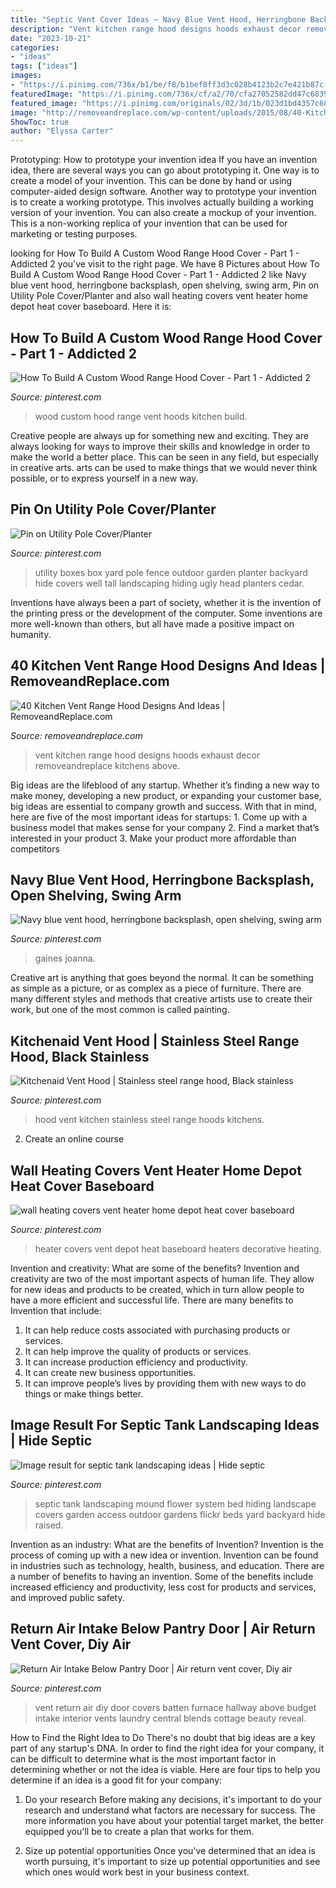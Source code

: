```yaml
---
title: "Septic Vent Cover Ideas ~ Navy Blue Vent Hood, Herringbone Backsplash, Open Shelving, Swing Arm"
description: "Vent kitchen range hood designs hoods exhaust decor removeandreplace kitchens above"
date: "2023-10-21"
categories:
- "ideas"
tags: ["ideas"]
images:
- "https://i.pinimg.com/736x/b1/be/f8/b1bef8ff3d3c028b4123b2c7e421b87c--wood-range-hoods-custom-wood.jpg"
featuredImage: "https://i.pinimg.com/736x/cf/a2/70/cfa27052582dd47c68393c45ca5dde32.jpg"
featured_image: "https://i.pinimg.com/originals/02/3d/1b/023d1bd4357c686c0b417696755cbdb6.jpg"
image: "http://removeandreplace.com/wp-content/uploads/2015/08/40-Kitchen-Vent-Range-Hood-Design-Ideas_14.jpg"
ShowToc: true
author: "Elyssa Carter"
---
```



Prototyping: How to prototype your invention idea
If you have an invention idea, there are several ways you can go about prototyping it. One way is to create a model of your invention. This can be done by hand or using computer-aided design software. Another way to prototype your invention is to create a working prototype. This involves actually building a working version of your invention. You can also create a mockup of your invention. This is a non-working replica of your invention that can be used for marketing or testing purposes.

	

		
looking for How To Build A Custom Wood Range Hood Cover - Part 1 - Addicted 2 you've visit to the right page. We have 8 Pictures about How To Build A Custom Wood Range Hood Cover - Part 1 - Addicted 2 like Navy blue vent hood, herringbone backsplash, open shelving, swing arm, Pin on Utility Pole Cover/Planter and also wall heating covers vent heater home depot heat cover baseboard. Here it is:
		
    
## How To Build A Custom Wood Range Hood Cover - Part 1 - Addicted 2

<img loading=lazy src="https://i.pinimg.com/736x/b1/be/f8/b1bef8ff3d3c028b4123b2c7e421b87c--wood-range-hoods-custom-wood.jpg" onerror="this.onerror=null;this.src='https://tse2.mm.bing.net/th?id=OIP.0KehOV8C4O4yVULNUzhrPAHaJ5&amp;pid=15.1';" alt="How To Build A Custom Wood Range Hood Cover - Part 1 - Addicted 2">

_Source: pinterest.com_

>wood custom hood range vent hoods kitchen build. 

	

Creative people are always up for something new and exciting. They are always looking for ways to improve their skills and knowledge in order to make the world a better place. This can be seen in any field, but especially in creative arts. arts can be used to make things that we would never think possible, or to express yourself in a new way.

    
## Pin On Utility Pole Cover/Planter

<img loading=lazy src="https://i.pinimg.com/originals/02/3d/1b/023d1bd4357c686c0b417696755cbdb6.jpg" onerror="this.onerror=null;this.src='https://tse1.mm.bing.net/th?id=OIP.em0l-gWXVqXfDzOqFw8m3QHaNK&amp;pid=15.1';" alt="Pin on Utility Pole Cover/Planter">

_Source: pinterest.com_

>utility boxes box yard pole fence outdoor garden planter backyard hide covers well tall landscaping hiding ugly head planters cedar. 

	

Inventions have always been a part of society, whether it is the invention of the printing press or the development of the computer. Some inventions are more well-known than others, but all have made a positive impact on humanity.

    
## 40 Kitchen Vent Range Hood Designs And Ideas | RemoveandReplace.com

<img loading=lazy src="http://removeandreplace.com/wp-content/uploads/2015/08/40-Kitchen-Vent-Range-Hood-Design-Ideas_14.jpg" onerror="this.onerror=null;this.src='https://tse4.mm.bing.net/th?id=OIP.cVVackCn41_gqtVYGxcBoAAAAA&amp;pid=15.1';" alt="40 Kitchen Vent Range Hood Designs And Ideas | RemoveandReplace.com">

_Source: removeandreplace.com_

>vent kitchen range hood designs hoods exhaust decor removeandreplace kitchens above. 

	

Big ideas are the lifeblood of any startup. Whether it’s finding a new way to make money, developing a new product, or expanding your customer base, big ideas are essential to company growth and success. With that in mind, here are five of the most important ideas for startups: 1. Come up with a business model that makes sense for your company 2. Find a market that’s interested in your product 3. Make your product more affordable than competitors 
    
## Navy Blue Vent Hood, Herringbone Backsplash, Open Shelving, Swing Arm

<img loading=lazy src="https://i.pinimg.com/736x/dc/97/be/dc97bee1e32c1949720c347d09cc8751.jpg" onerror="this.onerror=null;this.src='https://tse3.mm.bing.net/th?id=OIP.ASXw-FWKtjPAPLxb5yVtMwHaJ3&amp;pid=15.1';" alt="Navy blue vent hood, herringbone backsplash, open shelving, swing arm">

_Source: pinterest.com_

>gaines joanna. 

	

Creative art is anything that goes beyond the normal. It can be something as simple as a picture, or as complex as a piece of furniture. There are many different styles and methods that creative artists use to create their work, but one of the most common is called painting.

    
## Kitchenaid Vent Hood | Stainless Steel Range Hood, Black Stainless

<img loading=lazy src="https://i.pinimg.com/736x/cf/a2/70/cfa27052582dd47c68393c45ca5dde32.jpg" onerror="this.onerror=null;this.src='https://tse4.mm.bing.net/th?id=OIP.rr9oyh6z2Sk3Wv11bwWq6gHaJS&amp;pid=15.1';" alt="Kitchenaid Vent Hood | Stainless steel range hood, Black stainless">

_Source: pinterest.com_

>hood vent kitchen stainless steel range hoods kitchens. 

	

2. Create an online course

    
## Wall Heating Covers Vent Heater Home Depot Heat Cover Baseboard

<img loading=lazy src="https://i.pinimg.com/originals/a8/76/32/a87632c7af359882fe58cd767a566071.png" onerror="this.onerror=null;this.src='https://tse2.mm.bing.net/th?id=OIP.2nwSVi_uPepRp7haPhCOsQHaJ7&amp;pid=15.1';" alt="wall heating covers vent heater home depot heat cover baseboard">

_Source: pinterest.com_

>heater covers vent depot heat baseboard heaters decorative heating. 

	

Invention and creativity: What are some of the benefits?
Invention and creativity are two of the most important aspects of human life. They allow for new ideas and products to be created, which in turn allow people to have a more efficient and successful life. There are many benefits to Invention that include: 
1. It can help reduce costs associated with purchasing products or services. 
2. It can help improve the quality of products or services. 
3. It can increase production efficiency and productivity. 
4. It can create new business opportunities. 
5. It can improve people’s lives by providing them with new ways to do things or make things better.

    
## Image Result For Septic Tank Landscaping Ideas | Hide Septic

<img loading=lazy src="https://i.pinimg.com/736x/33/c9/6c/33c96c4cd30cdcddd23e6ed9ed517f7b.jpg" onerror="this.onerror=null;this.src='https://tse3.mm.bing.net/th?id=OIP.NtaViUetswS_ARQ2YUBXjQAAAA&amp;pid=15.1';" alt="Image result for septic tank landscaping ideas | Hide septic">

_Source: pinterest.com_

>septic tank landscaping mound flower system bed hiding landscape covers garden access outdoor gardens flickr beds yard backyard hide raised. 

	

Invention as an industry: What are the benefits of Invention?
Invention is the process of coming up with a new idea or invention. Invention can be found in industries such as technology, health, business, and education. There are a number of benefits to having an invention. Some of the benefits include increased efficiency and productivity, less cost for products and services, and improved public safety.

    
## Return Air Intake Below Pantry Door | Air Return Vent Cover, Diy Air

<img loading=lazy src="https://i.pinimg.com/736x/d5/9c/d1/d59cd12c9f8dfcc2845428f6264ef5e0.jpg" onerror="this.onerror=null;this.src='https://tse1.mm.bing.net/th?id=OIP.Y0G0-qGrqTdc-lxAk5brvwAAAA&amp;pid=15.1';" alt="Return Air Intake Below Pantry Door | Air return vent cover, Diy air">

_Source: pinterest.com_

>vent return air diy door covers batten furnace hallway above budget intake interior vents laundry central blends cottage beauty reveal. 

	

How to Find the Right Idea to Do
There's no doubt that big ideas are a key part of any startup's DNA. In order to find the right idea for your company, it can be difficult to determine what is the most important factor in determining whether or not the idea is viable. Here are four tips to help you determine if an idea is a good fit for your company:
1. Do your research
 Before making any decisions, it's important to do your research and understand what factors are necessary for success. The more information you have about your potential target market, the better equipped you'll be to create a plan that works for them.

2. Size up potential opportunities
Once you've determined that an idea is worth pursuing, it's important to size up potential opportunities and see which ones would work best in your business context.


